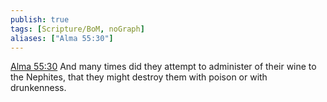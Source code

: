 ```yaml
---
publish: true
tags: [Scripture/BoM, noGraph]
aliases: ["Alma 55:30"]
---
```

[Alma 55:30](https://churchofjesuschrist.org/study/scriptures/bofm/alma/55?lang=eng&id=p30#p30) And many times did they attempt to administer of their wine to the Nephites, that they might destroy them with poison or with drunkenness.
